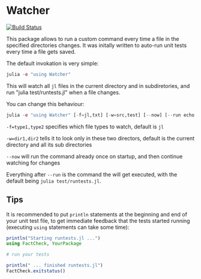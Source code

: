# Watcher

[![Build Status](https://travis-ci.org/rened/Watcher.jl.svg?branch=master)](https://travis-ci.org/rened/Watcher.jl)

This package allows to run a custom command every time a file in the specified directories changes. It was initally written to auto-run unit tests every time a file gets saved.

The default invokation is very simple:

```jl
julia -e "using Watcher"
```

This will watch all `jl` files in the current directory and in subdiretories, and run "julia test/runtests.jl" when a file changes.

You can change this behaviour:

```jl
julia -e "using Watcher" [-f=jl,txt] [-w=src,test] [--now] [--run echo "something changed"]
```

`-f=type1,type2` specifies which file types to watch, default is `jl`

`-w=dir1,dir2` tells it to look only in these two directors, default is the current directory and all its sub directories

`--now` will run the command already once on startup, and then continue watching for changes

Everything after `--run` is the command the will get executed, with the default being `julia test/runtests.jl`.

## Tips

It is recommended to put `println` statements at the beginning and end of your unit test file, to get immediate feedback that the tests started running (executing `using` statements can take some time):

```jl
println("Starting runtests.jl ...")
using FactCheck, YourPackage

# run your tests

println(" ... finished runtests.jl")
FactCheck.exitstatus()
```


